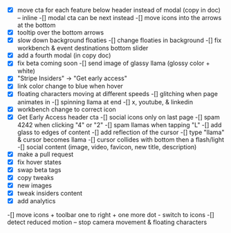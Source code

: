 -[x] move cta for each feature below header instead of modal (copy in doc) – inline
-[] modal cta can be next instead
-[] move icons into the arrows at the bottom
-[x] tooltip over the bottom arrows
-[x] slow down background floaties
-[] change floaties in background
-[] fix workbench & event destinations bottom slider
-[x] add a fourth modal (in copy doc)
-[x] fix beta coming soon
-[] send image of glassy llama (glossy color + white)
-[x] "Stripe Insiders" -> "Get early access"
-[x] link color change to blue when hover
-[x] floating characters moving at different speeds
-[] glitching when page animates in
-[] spinning llama at end
-[] x, youtube, & linkedin
-[x] workbench change to correct icon
-[x] Get Early Access header cta
-[] social icons only on last page
-[] spam 4242 when clicking "4" or "2"
-[] spam llamas when tapping "L"
-[] add glass to edges of content
-[] add reflection of the cursor
-[] type "llama" & cursor becomes llama
-[] cursor collides with bottom then a flash/light
-[] social content (image, video, favicon, new title, description)
-[x] make a pull request 
-[x] fix hover states
-[x] swap beta tags
-[x] copy tweaks
-[x] new images
-[x] tweak insiders content
-[x] add analytics

-[] move icons + toolbar one to right + one more dot - switch to icons
-[] detect reduced motion – stop camera movement & floating characters